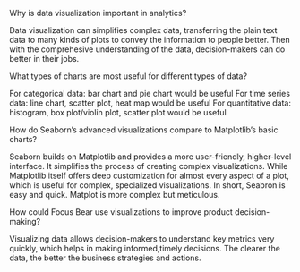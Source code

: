 Why is data visualization important in analytics?

Data visualization can simplifies complex data, transferring the plain text data to many kinds of plots to convey the information to people better. Then with the comprehesive understanding of the data,
decision-makers can do better in their jobs.

What types of charts are most useful for different types of data?

For categorical data: bar chart and pie chart would be useful
For time series data: line chart, scatter plot, heat map would be useful
For quantitative data: histogram, box plot/violin plot, scatter plot would be useful

How do Seaborn’s advanced visualizations compare to Matplotlib’s basic charts?

Seaborn builds on Matplotlib and provides a more user-friendly, higher-level interface. It simplifies the process of creating complex visualizations.
While Matplotlib itself offers deep customization for almost every aspect of a plot, which is useful for complex, specialized visualizations.
In short, Seabron is easy and quick. Matplot is more complex but meticulous.

How could Focus Bear use visualizations to improve product decision-making?

Visualizing data allows decision-makers to understand key metrics very quickly, which helps in making informed,timely decisions.
The clearer the data, the better the business strategies and actions.
